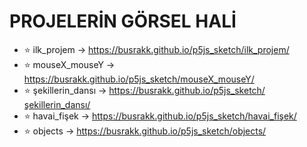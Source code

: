 # PROJELERİN GÖRSEL HALİ 

-  ⭐ ilk_projem         ->      https://busrakk.github.io/p5js_sketch/ilk_projem/       
-  ⭐ mouseX_mouseY      ->      https://busrakk.github.io/p5js_sketch/mouseX_mouseY/          
-  ⭐ şekillerin_dansı   ->      https://busrakk.github.io/p5js_sketch/şekillerin_dansı/
-  ⭐ havai_fişek        ->      https://busrakk.github.io/p5js_sketch/havai_fişek/
-  ⭐ objects            ->      https://busrakk.github.io/p5js_sketch/objects/
